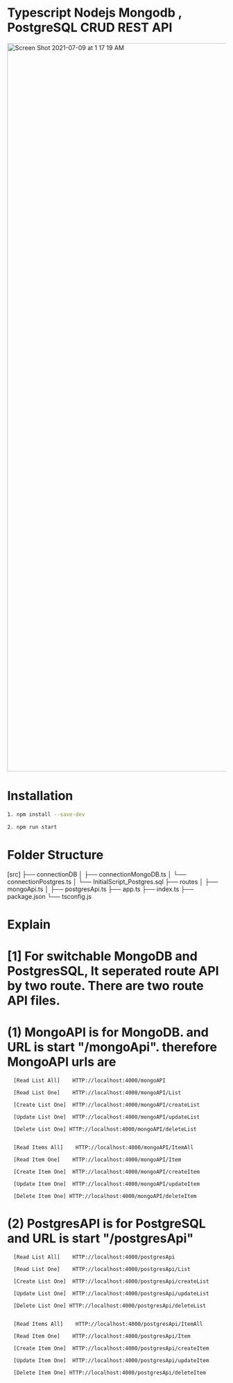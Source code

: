 # Typescript Nodejs Mongodb , PostgreSQL CRUD REST API 

<img width="1675" alt="Screen Shot 2021-07-09 at 1 17 19 AM" src="https://user-images.githubusercontent.com/24449487/125030806-b2b74b00-e059-11eb-8940-126ff4f661b1.png">


# Installation
```bash
1. npm install --save-dev

2. npm run start
```

# Folder Structure

[src]
├── connectionDB
│   ├── connectionMongoDB.ts 
│   └── connectionPostgres.ts
│   └── InitialScript_Postgres.sql
├── routes
│   ├── mongoApi.ts
│   ├── postgresApi.ts
├── app.ts
├── index.ts
├── package.json
└── tsconfig.js
  


# Explain

# [1] For switchable MongoDB and PostgresSQL, It seperated route API by two route.  There are two route API files. 



 # (1) MongoAPI is for MongoDB. and URL is start "/mongoApi". therefore MongoAPI urls are 
  
      [Read List All]    HTTP://localhost:4000/mongoAPI 
      
      [Read List One]    HTTP://localhost:4000/mongoAPI/List
      
      [Create List One]  HTTP://localhost:4000/mongoAPI/createList
      
      [Update List One]  HTTP://localhost:4000/mongoAPI/updateList
      
      [Delete List One] HTTP://localhost:4000/mongoAPI/deleteList
      
      
      [Read Items All]    HTTP://localhost:4000/mongoAPI/ItemAll
      
      [Read Item One]    HTTP://localhost:4000/mongoAPI/Item
      
      [Create Item One]  HTTP://localhost:4000/mongoAPI/createItem
      
      [Update Item One]  HTTP://localhost:4000/mongoAPI/updateItem
      
      [Delete Item One] HTTP://localhost:4000/mongoAPI/deleteItem
      
      
  
  # (2) PostgresAPI is for PostgreSQL and URL is start "/postgresApi"
  
      
      [Read List All]    HTTP://localhost:4000/postgresApi 
      
      [Read List One]    HTTP://localhost:4000/postgresApi/List
      
      [Create List One]  HTTP://localhost:4000/postgresApi/createList
      
      [Update List One]  HTTP://localhost:4000/postgresApi/updateList
      
      [Delete List One] HTTP://localhost:4000/postgresApi/deleteList
      
      
      [Read Items All]    HTTP://localhost:4000/postgresApi/ItemAll
      
      [Read Item One]    HTTP://localhost:4000/postgresApi/Item
      
      [Create Item One]  HTTP://localhost:4000/postgresApi/createItem
      
      [Update Item One]  HTTP://localhost:4000/postgresApi/updateItem
      
      [Delete Item One] HTTP://localhost:4000/postgresApi/deleteItem
